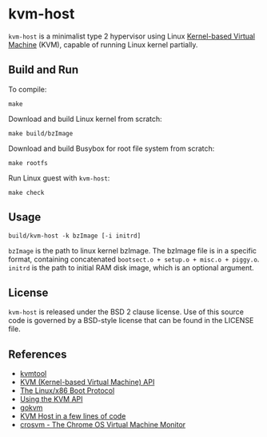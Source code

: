# kvm-host

`kvm-host` is a minimalist type 2 hypervisor using Linux [Kernel-based Virtual Machine](https://en.wikipedia.org/wiki/Kernel-based_Virtual_Machine) (KVM),
capable of running Linux kernel partially.

## Build and Run

To compile:
```shell
make
```

Download and build Linux kernel from scratch:
```shell
make build/bzImage
```

Download and build Busybox for root file system from scratch:
```shell
make rootfs
```

Run Linux guest with `kvm-host`:
```shell
make check
```

## Usage

```
build/kvm-host -k bzImage [-i initrd]
```

`bzImage` is the path to linux kernel bzImage. The bzImage file is in a specific format,
containing concatenated `bootsect.o + setup.o + misc.o + piggy.o`. `initrd` is the path to
initial RAM disk image, which is an optional argument.

## License

`kvm-host` is released under the BSD 2 clause license. Use of this source code is governed by
a BSD-style license that can be found in the LICENSE file.

## References
* [kvmtool](https://github.com/kvmtool/kvmtool)
* [KVM (Kernel-based Virtual Machine) API](https://www.kernel.org/doc/Documentation/virtual/kvm/api.txt)
* [The Linux/x86 Boot Protocol](https://www.kernel.org/doc/html/latest/x86/boot.html)
* [Using the KVM API](https://lwn.net/Articles/658511/)
* [gokvm](https://github.com/bobuhiro11/gokvm)
* [KVM Host in a few lines of code](https://zserge.com/posts/kvm/)
* [crosvm - The Chrome OS Virtual Machine Monitor](https://chromium.googlesource.com/chromiumos/platform/crosvm/)

